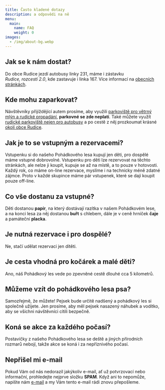 ```yaml
---
title: Často kladené dotazy
description: a odpovědi na ně
menu:
  main:
    name: FAQ
    weight: 0
images:
  - /img/about-bg.webp
---
```


## Jak se k nám dostat?

Do obce Rudice jezdí autobusy linky 231, máme i zástavku *Rudice, rozcestí 2.0*, kde zastavuje i linka 167. Více informací na [obecních stránkách](https://www.rudice.cz/informace/dopravni-informace).

## Kde mohu zaparkovat?

Návštěvníky přijíždějící autem prosíme, aby využili [parkoviště pro větrný mlýn a rudické propadání](https://goo.gl/maps/EPPPv2R1ow9DStVRA), **parkovné se zde neplatí**.
Také můžete využít [rudické parkoviště nejen pro autobusy](https://goo.gl/maps/CzQHWSFEY9ATb72Y7) a po cestě z něj prozkoumat krásné [okolí obce Rudice](https://www.rudice.cz/pro-turisty/rudice-a-okoli).

## Jak je to se vstupným a rezervacemi?

Vstupenku si do našeho Pohádkového lesa kupují jen děti, pro dospělé máme vstupné dobrovolné.
Vstupenku pro děti lze rezervovat na těchto stránkách, ale nelze ji koupit, kupuje se až na místě, a to pouze v hotovosti.
Každý rok, co máme on-line rezervace, myslíme i na technicky méně zdatné zájmce.
Proto v každé skupince máme pár vstupenek, které se dají koupit pouze off-line.

## Co vše dostanu za vstupné?

Děti dostanou **papír**, na který dostávají razítka v našem Pohádkovém lese, a na konci lesa za něj dostanou **buřt** s chlebem, dále je v ceně hrníček **čaje** a památeční **placka**.

## Je nutná rezervace i pro dospělé?

Ne, stačí udělat rezervaci jen dítěti.

## Je cesta vhodná pro kočárek a malé děti?

Ano, náš Pohádkový les vede po zpevněné cestě dlouhé cca 5 kilometrů.

## Můžeme vzít do pohádkového lesa psa?

Samozřejmě, že můžete!
Pejsek bude určitě nadšený a pohádkový les si společně užijete.
Jen prosíme, aby měl pejsek nasazený náhubek a vodítko, aby se všichni návštěvníci cítili bezpečně.

## Koná se akce za každého počasí?

Postavičky z našeho Pohádkového lesa se deště a jiných přírodních rozmarů nebojí, takže akce se koná i za nepříznivého počasí.

## Nepřišel mi e-mail

Pokud Vám od nás nedorazil jakýkoliv e-mail, ať už potvrzovací nebo informační, prohledejte nejprve složku **SPAM**. Když ani to nepomůže, napište nám [e-mail](mailto:pohles@rudickamladez.cz) a my Vám tento e-mail rádi znovu přepošleme.
